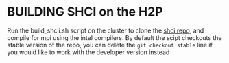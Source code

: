 # BUILDING SHCI on the H2P
Run the build_shcii.sh script on the cluster to clone the [shci repo](https://github.com/QMC-Cornell/shci), and compile for mpi using the intel compilers.
By default the scipt checkouts the stable version of the repo, you can delete the `git checkout stable` line if you would like to work with the developer version instead 
